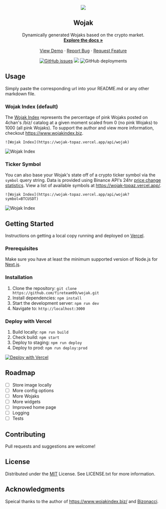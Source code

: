 
<div align="center">
  <p align="center">
    <a href="https://wojak-topaz.vercel.app">
      <img src="https://wojak-topaz.vercel.app/api/wojak?symbol=SOLUSDT" />
    </a>
  </p>
  <h2 align="center">Wojak</h2>
  <p align="center">
    Dynamically generated Wojaks based on the crypto market.
    <br />
    <a href="https://wojak-topaz.vercel.app"><strong>Explore the docs »</strong></a>
    <br />
    <br />
    <a href="https://wojak-topaz.vercel.app/api/wojak?symbol=DOGEUSDT">View Demo</a>
    ·
    <a href="https://github.com/fireteam99/wojak/issues">Report Bug</a>
    ·
    <a href="https://github.com/fireteam99/wojak/issues">Request Feature</a>
  </p>
  <a href="https://github.com/fireteam99/wojak/issues"><img alt="GitHub issues" src="https://img.shields.io/github/issues/fireteam99/wojak"></a>
  <img src="https://img.shields.io/github/license/fireteam99/wojak">
  <img alt="GitHub deployments" src="https://img.shields.io/github/deployments/fireteam99/wojak/production?label=vercel">
</div>


## Usage
Simply paste the corresponding url into your README.md or any other markdown file. 

### Wojak Index (default)
The [Wojak Index](https://www.wojakindex.biz/) represents the percentage of pink Wojaks posted on 4chan's /biz/ catalog at a given moment scaled from 0 (no pink Wojaks) to 1000 (all pink Wojaks). To support the author and view more information, checkout https://www.wojakindex.biz.
```
![Wojak Index](https://wojak-topaz.vercel.app/api/wojak)
```
![Wojak Index](https://wojak-topaz.vercel.app/api/wojak)
### Ticker Symbol
You can also base your Wojak's state off of a crypto ticker symbol via the `symbol` query string. Data is provided using Binance API's 24hr [price change statistics](https://binance-docs.github.io/apidocs/spot/en/#current-average-price). View a list of available symbols at https://wojak-topaz.vercel.app/.
```
![Wojak Index](https://wojak-topaz.vercel.app/api/wojak?symbol=BTCUSDT)
```
![Wojak Index](https://wojak-topaz.vercel.app/api/wojak?symbol=BTCUSDT)

## Getting Started
Instructions on getting a local copy running and deployed on [Vercel](https://vercel.com/).

### Prerequisites
Make sure you have at least the minimum supported version of Node.js for [Next.js](https://nextjs.org/docs).
### Installation
1. Clone the repository: `git clone https://github.com/fireteam99/wojak.git`
2. Install dependencies: `npm install`
3. Start the development server: `npm run dev`
4. Navigate to: `http://localhost:3000`
### Deploy with Vercel
1. Build locally: `npm run build`
2. Check build: `npm start`
3. Deploy to staging: `npm run deploy`
4. Deploy to prod: `npm run deploy:prod`


[![Deploy with Vercel](https://vercel.com/button)](https://vercel.com/new/clone?repository-url=https%3A%2F%2Fgithub.com%2Ffireteam99%2Fwojak)

## Roadmap
- [ ] Store image locally
- [ ] More config options
- [ ] More Wojaks
- [ ] More widgets
- [ ] Improved home page
- [ ] Logging
- [ ] Tests

## Contributing
Pull requests and suggestions are welcome!

## License
Distributed under the [MIT](https://choosealicense.com/licenses/mit/) License. See LICENSE.txt for more information.

## Acknowledgments
Speical thanks to the author of https://www.wojakindex.biz/ and [Bizonacci](https://www.youtube.com/c/Bizonacci/videos).
